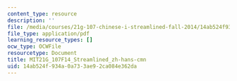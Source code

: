 ```yaml
---
content_type: resource
description: ''
file: /media/courses/21g-107-chinese-i-streamlined-fall-2014/14ab524f934a0a733ae92ca084e362da_MIT21G_107F14_Streamlined_zh-hans-cmn.pdf
file_type: application/pdf
learning_resource_types: []
ocw_type: OCWFile
resourcetype: Document
title: MIT21G_107F14_Streamlined_zh-hans-cmn
uid: 14ab524f-934a-0a73-3ae9-2ca084e362da
---
```

